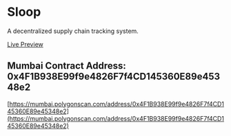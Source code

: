 
# Sloop

<p> A decentralized supply chain tracking system. </p>

[Live Preview](https://sloop-green.vercel.app/)

## Mumbai Contract Address: 0x4F1B938E99f9e4826F7f4CD145360E89e45348e2
[https://mumbai.polygonscan.com/address/0x4F1B938E99f9e4826F7f4CD145360E89e45348e2](https://mumbai.polygonscan.com/address/0x4F1B938E99f9e4826F7f4CD145360E89e45348e2)


